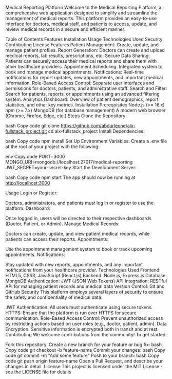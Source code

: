 Medical Reporting Platform
Welcome to the Medical Reporting Platform, a comprehensive web application designed to simplify and streamline the management of medical reports. This platform provides an easy-to-use interface for doctors, medical staff, and patients to access, update, and review medical records in a secure and efficient manner.

Table of Contents
Features
Installation
Usage
Technologies Used
Security
Contributing
License
Features
Patient Management: Create, update, and manage patient profiles.
Report Generation: Doctors can create and upload medical reports, lab results, prescriptions, etc.
Secure Data Sharing: Patients can securely access their medical reports and share them with other healthcare providers.
Appointment Scheduling: Integrated system to book and manage medical appointments.
Notifications: Real-time notifications for report updates, new appointments, and important medical information.
Role-Based Access Control: Separate user interfaces and permissions for doctors, patients, and administrative staff.
Search and Filter: Search for patients, reports, or appointments using an advanced filtering system.
Analytics Dashboard: Overview of patient demographics, report statistics, and other key metrics.
Installation
Prerequisites
Node.js (>= 16.x)
npm (>= 7.x)
MongoDB (for database management)
A modern web browser (Chrome, Firefox, Edge, etc.)
Steps
Clone the Repository:

bash
Copy code
git clone <https://github.com/abdurleone/alx-fullstack_project.git>
cd alx-fullstack_project
Install Dependencies:

bash
Copy code
npm install
Set Up Environment Variables: Create a .env file at the root of your project with the following:

env
Copy code
PORT=3000
MONGO_URI=mongodb://localhost:27017/medical-reporting
JWT_SECRET=your-secret-key
Start the Development Server:

bash
Copy code
npm start
The app should now be running at <http://localhost:3000>

Usage
Login or Register:

Doctors, administrators, and patients must log in or register to use the platform.
Dashboard:

Once logged in, users will be directed to their respective dashboards (Doctor, Patient, or Admin).
Manage Medical Records:

Doctors can create, update, and view patient medical records, while patients can access their reports.
Appointments:

Use the appointment management system to book or track upcoming appointments.
Notifications:

Stay updated with new reports, appointments, and any important notifications from your healthcare provider.
Technologies Used
Frontend: HTML5, CSS3, JavaScript (React.js)
Backend: Node.js, Express.js
Database: MongoDB
Authentication: JWT (JSON Web Tokens)
API Integration: RESTful API for managing patient records and medical data
Version Control: Git and GitHub
Security
This platform employs several layers of security to ensure the safety and confidentiality of medical data:

JWT Authentication: All users must authenticate using secure tokens.
HTTPS: Ensure that the platform is run over HTTPS for secure communication.
Role-Based Access Control: Prevent unauthorized access by restricting actions based on user roles (e.g., doctor, patient, admin).
Data Encryption: Sensitive information is encrypted both in transit and at rest.
Contributing
We welcome contributions from the community! To get started:

Fork this repository.
Create a new branch for your feature or bug fix:
bash
Copy code
git checkout -b feature-name
Commit your changes:
bash
Copy code
git commit -m "Add some feature"
Push to your branch:
bash
Copy code
git push origin feature-name
Open a Pull Request, and describe your changes in detail.
License
This project is licensed under the MIT License - see the LICENSE file for details
